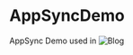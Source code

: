 # AppSyncDemo
AppSync Demo used in ![Blog](https://medium.com/thundra/detailed-serverless-monitoring-using-a-completely-automated-approach-c148fa8cfa47)
